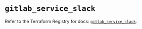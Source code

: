 # `gitlab_service_slack`

Refer to the Terraform Registry for docs: [`gitlab_service_slack`](https://registry.terraform.io/providers/gitlabhq/gitlab/17.3.0/docs/resources/service_slack).
